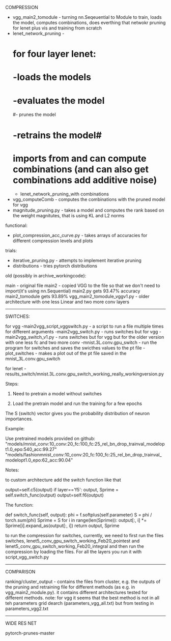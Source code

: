 COMPRESSION

- vgg_main2_tomodule - turning nn.Seqeuential to Module to train, loads the model, computes combinations, does everthing that
netwokr pruning for lenet plus vis and training from scratch
- lenet_network_pruning -
    # for four layer lenet:
    # -loads the models
    # -evaluates the model
    #- prunes the model
    # -retrains the model#
    # imports from and can compute combinations (and can also get combinations  add additive noise)
    - lenet_network_pruning_with combinations
- vgg_computeComb - computes the combinations with the pruned model for vgg
- magnitude_pruning.py - takes a model and computes the rank based on the weight magnitutes, that is using KL and L2 norms

functional:

- plot_compression_acc_curve.py - takes arrays of accuracies for different compression levels and plots

trials:
- iterative_pruning.py - attempts to implement iterative pruning
- distributions - tries pytorch distributions



old (possibly in archive_workingcode):

main  - original file
main2 - copied VGG to the file so that we don't need to import(it's using nn.Sequential)
main2.py gets 93.47% accuracy
main2_tomodule gets 93.89%
vgg_main2_tomodule_vggv1.py - older architecture with one less Linear and two more conv layers

-------------------------------------------------------------------------------


SWITCHES:

for vgg
-main2vgg_script_vggswitch.py -  a script to run a file multiple times for different arguments
-main2vgg_switch.py - runs switches but for vgg
-main2vgg_switch_v1.py - runs switches but for vgg but for the older version with one less fc and two more conv
-mnist.3L.conv.gpu_switch - run the program for switches and saves the swicthes values to the pt file
-plot_switches - makes a plot out of the pt file saved in the mnist_3L.conv.gpu_switch

for lenet
-results_switch/mnist.3L.conv.gpu_switch_working_really_workingversion.py


Steps:

1. Need to pretrain a model without switches

2. Load the pretrain model and run the training for a few epochs

The S (switch) vector gives you the probability distribution of neuron importances.

Example:

Use pretrained models provided on github:
"models/mnist_conv:10_conv:20_fc:100_fc:25_rel_bn_drop_trainval_modelopt1.0_epo:540_acc:99.27"
"models/fashionmnist_conv:10_conv:20_fc:100_fc:25_rel_bn_drop_trainval_modelopt1.0_epo:62_acc:90.04"


Notes:

to custom architecture add the switch function like that

output=self.c5(output)
if layer=='f5':
    output, Sprime = self.switch_func(output)
output=self.f6(output)

The function:

   def switch_func(self, output):
        phi = f.softplus(self.parameter)
        S = phi / torch.sum(phi)
        Sprime = S
        for i in range(len(Sprime)):
            output[:, i] *= Sprime[i].expand_as(output[:, i])
        return output, Sprime


to run the compression for switches, currently, we need to first run the files switches, lenet5_conv_gpu_switch_working_Feb20_pointest and lenet5_conv_gpu_switch_working_Feb20_integral
and then run the compression by loading the files.
For all the layers you run it with script_vgg_switch.py


-------------------------------------------

COMPARISON

ranking/cluster_output  - contains the files from cluster, e.g. the outputs of the pruning and retraining file for different methods (as e.g. in vgg_main2_module.py). it contains different architectures tested for different methods.
note: for vgg it seems that the best method is not in all teh parameters grid dearch (parameters_vgg_all.txt) but from testing in parameters_vgg2.txt

-----------

WIDE RES NET

pytorch-prunes-master
